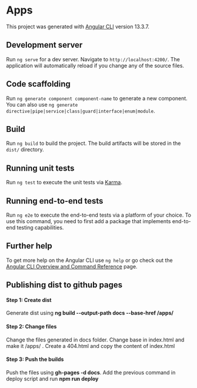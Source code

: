 # Apps

This project was generated with [Angular CLI](https://github.com/angular/angular-cli) version 13.3.7.

## Development server

Run `ng serve` for a dev server. Navigate to `http://localhost:4200/`. The application will automatically reload if you change any of the source files.

## Code scaffolding

Run `ng generate component component-name` to generate a new component. You can also use `ng generate directive|pipe|service|class|guard|interface|enum|module`.

## Build

Run `ng build` to build the project. The build artifacts will be stored in the `dist/` directory.

## Running unit tests

Run `ng test` to execute the unit tests via [Karma](https://karma-runner.github.io).

## Running end-to-end tests

Run `ng e2e` to execute the end-to-end tests via a platform of your choice. To use this command, you need to first add a package that implements end-to-end testing capabilities.

## Further help

To get more help on the Angular CLI use `ng help` or go check out the [Angular CLI Overview and Command Reference](https://angular.io/cli) page.


## Publishing dist to github pages

#### Step 1: Create dist
Generate dist using **ng build --output-path docs --base-href /apps/**

#### Step 2: Change files
Change the files generated in docs folder. Change base in index.html and make it /apps/ .
Create a 404.html and copy the content of index.html

#### Step 3: Push the builds
Push the files using **gh-pages -d docs**. Add the previous command in deploy script and run **npm run deploy**
